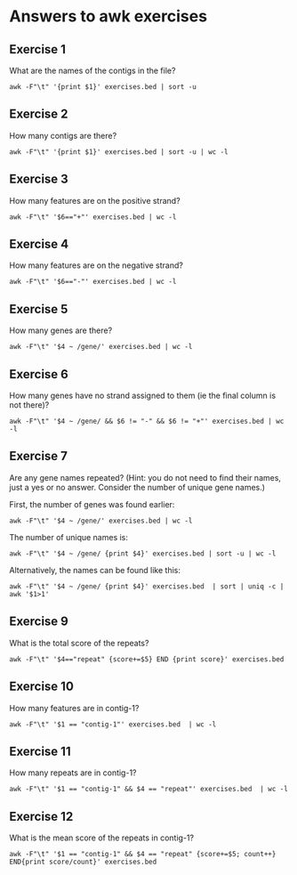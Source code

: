 # Answers to awk exercises

## Exercise 1
What are the names of the contigs in the file?

    awk -F"\t" '{print $1}' exercises.bed | sort -u


## Exercise 2
How many contigs are there?

    awk -F"\t" '{print $1}' exercises.bed | sort -u | wc -l


## Exercise 3
How many features are on the positive strand?

    awk -F"\t" '$6=="+"' exercises.bed | wc -l


## Exercise 4
How many features are on the negative strand?

    awk -F"\t" '$6=="-"' exercises.bed | wc -l


## Exercise 5
How many genes are there?

    awk -F"\t" '$4 ~ /gene/' exercises.bed | wc -l


## Exercise 6
How many genes have no strand assigned to them (ie the final column is not there)?

    awk -F"\t" '$4 ~ /gene/ && $6 != "-" && $6 != "+"' exercises.bed | wc -l


## Exercise 7
Are any gene names repeated? (Hint: you do not need to find their names, just a yes or no answer. Consider the number of unique gene names.)

First, the number of genes was found earlier:

    awk -F"\t" '$4 ~ /gene/' exercises.bed | wc -l

The number of unique names is:

    awk -F"\t" '$4 ~ /gene/ {print $4}' exercises.bed | sort -u | wc -l

Alternatively, the names can be found like this:

    awk -F"\t" '$4 ~ /gene/ {print $4}' exercises.bed  | sort | uniq -c | awk '$1>1'


## Exercise 9
What is the total score of the repeats?

    awk -F"\t" '$4=="repeat" {score+=$5} END {print score}' exercises.bed


## Exercise 10
How many features are in contig-1?

    awk -F"\t" '$1 == "contig-1"' exercises.bed  | wc -l


## Exercise 11
How many repeats are in contig-1?

    awk -F"\t" '$1 == "contig-1" && $4 == "repeat"' exercises.bed  | wc -l


## Exercise 12
What is the mean score of the repeats in contig-1?

    awk -F"\t" '$1 == "contig-1" && $4 == "repeat" {score+=$5; count++} END{print score/count}' exercises.bed

